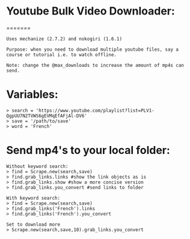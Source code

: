 # Youtube Bulk Video Downloader:
=======
```
Uses mechanize (2.7.2) and nokogiri (1.6.1)

Purpose: when you need to download multiple youtube files, say a course or tutorial i.e. to watch offline. 

Note: change the @max_downloads to increase the amount of mp4s can send.

```


Variables:
==========

```
> search = 'https://www.youtube.com/playlist?list=PLV1-QgpUU7N2TVWS6gEVMqEfAFjAl-DV6'
> save = '/path/to/save'
> word = 'French'
```

Send mp4's to your local folder:
==========


```
Without keyword search:
> find = Scrape.new(search,save)
> find.grab_links.links #show the link objects as is
> find.grab_links.show #show a more concise version  
> find.grab_links.you_convert #send links to folder
```
```
With keyword search:
> find = Scrape.new(search,save)
> find.grab_links('French').links
> find.grab_links('French').you_convert
```
```
Set to download more
> Scrape.new(search,save,10).grab_links.you_convert
```